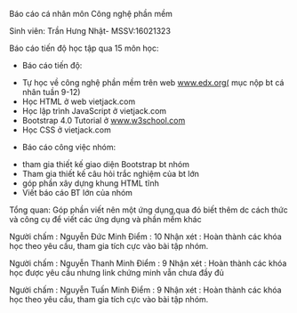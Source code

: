 Báo cáo cá nhân môn Công nghệ phần mềm

Sinh viên: Trần Hưng Nhật- MSSV:16021323

Báo cáo tiến độ học tập qua 15 môn học:
-	Báo cáo tiến độ:
+ Tự học về công nghệ phần mềm trên web www.edx.org( mục nộp bt cá nhân tuần 9-12)
+ Học HTML ở web vietjack.com
+ Học lập trình JavaScript ở vietjack.com
+ Bootstrap 4.0 Tutorial ở www.w3school.com
+ Học CSS ở vietjack.com

-	Báo cáo công việc nhóm:
+ tham gia thiết kế giao diện Bootstrap bt nhóm
+ Tham gia thiết kế câu hỏi trắc nghiệm của bt lớn
+ góp phần xây dựng khung HTML tĩnh 
+ Viết báo cáo BT lớn của nhóm
 
Tổng quan: Góp phần viết nên một ứng dụng,qua đó biết thêm dc cách thức và công cụ để viết các ứng dụng và phần mềm khác







Người chấm : Nguyễn Đức Minh
Điểm : 10
Nhận xét : Hoàn thành các khóa học theo yêu cầu, tham gia tích cực vào bài tập nhóm.

Người chấm : Nguyễn Thanh Minh
Điểm : 9
Nhận xét : Hoàn thành các khóa học được yêu cầu nhưng link chứng minh vẫn chưa đầy đủ

Người chấm : Nguyễn Tuấn Minh
Điểm : 9
Nhận xét : Hoàn thành các khóa học theo yêu cầu, tham gia tích cực vào bài tập nhóm.
